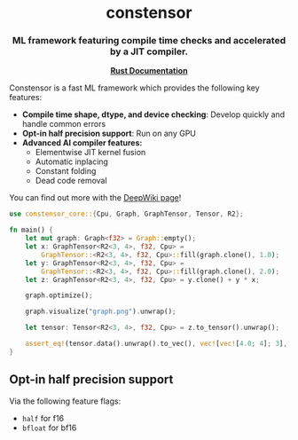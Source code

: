 <h1 align="center">
  constensor
</h1>

<h3 align="center">
ML framework featuring compile time checks and accelerated by a JIT compiler.
</h3>

<p align="center"><a href="https://ericlbuehler.github.io/constensor/constensor_core/"><b>Rust Documentation</b></a>

</p>

Constensor is a fast ML framework which provides the following key features:

- **Compile time shape, dtype, and device checking**: Develop quickly and handle common errors
- **Opt-in half precision support**: Run on any GPU
- **Advanced AI compiler features:**
  - Elementwise JIT kernel fusion
  - Automatic inplacing
  - Constant folding
  - Dead code removal

You can find out more with the [DeepWiki page](https://deepwiki.com/EricLBuehler/constensor)!

```rust
use constensor_core::{Cpu, Graph, GraphTensor, Tensor, R2};

fn main() {
    let mut graph: Graph<f32> = Graph::empty();
    let x: GraphTensor<R2<3, 4>, f32, Cpu> =
        GraphTensor::<R2<3, 4>, f32, Cpu>::fill(graph.clone(), 1.0);
    let y: GraphTensor<R2<3, 4>, f32, Cpu> =
        GraphTensor::<R2<3, 4>, f32, Cpu>::fill(graph.clone(), 2.0);
    let z: GraphTensor<R2<3, 4>, f32, Cpu> = y.clone() + y * x;

    graph.optimize();

    graph.visualize("graph.png").unwrap();

    let tensor: Tensor<R2<3, 4>, f32, Cpu> = z.to_tensor().unwrap();

    assert_eq!(tensor.data().unwrap().to_vec(), vec![vec![4.0; 4]; 3],);
}

```

## Opt-in half precision support
Via the following feature flags:
- `half` for f16
- `bfloat` for bf16